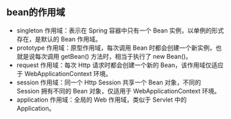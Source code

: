 ## bean的作用域
- singleton 作用域：表示在 Spring 容器中只有一个 Bean 实例，以单例的形式存在，是默认的 Bean 作用域。
- prototype 作用域：原型作用域，每次调用 Bean 时都会创建一个新实例，也就是说每次调用 getBean() 方法时，相当于执行了 new Bean()。
- request 作用域：每次 Http 请求时都会创建一个新的 Bean，该作用域仅适应于 WebApplicationContext 环境。
- session 作用域：同一个 Http Session 共享一个 Bean 对象，不同的 Session 拥有不同的 Bean 对象，仅适用于 WebApplicationContext 环境。
- application 作用域：全局的 Web 作用域，类似于 Servlet 中的 Application。